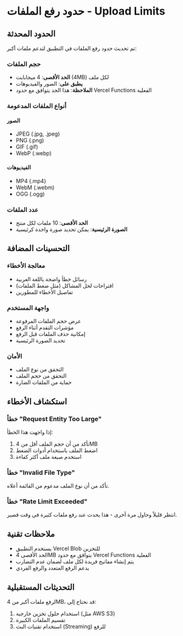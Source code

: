 # حدود رفع الملفات - Upload Limits

## الحدود المحدثة

تم تحديث حدود رفع الملفات في التطبيق لتدعم ملفات أكبر:

### حجم الملفات
- **الحد الأقصى**: 4 ميجابايت (4MB) لكل ملف
- **يطبق على**: الصور والفيديوهات
- **الملاحظة**: هذا الحد يتوافق مع حدود Vercel Functions الفعلية

### أنواع الملفات المدعومة

#### الصور
- JPEG (.jpg, .jpeg)
- PNG (.png)
- GIF (.gif)
- WebP (.webp)

#### الفيديوهات
- MP4 (.mp4)
- WebM (.webm)
- OGG (.ogg)

### عدد الملفات
- **الحد الأقصى**: 10 ملفات لكل منتج
- **الصورة الرئيسية**: يمكن تحديد صورة واحدة كرئيسية

## التحسينات المضافة

### معالجة الأخطاء
- رسائل خطأ واضحة باللغة العربية
- اقتراحات لحل المشاكل (مثل ضغط الملفات)
- تفاصيل الأخطاء للمطورين

### واجهة المستخدم
- عرض حجم الملفات المرفوعة
- مؤشرات التقدم أثناء الرفع
- إمكانية حذف الملفات قبل الرفع
- تحديد الصورة الرئيسية

### الأمان
- التحقق من نوع الملف
- التحقق من حجم الملف
- حماية من الملفات الضارة

## استكشاف الأخطاء

### خطأ "Request Entity Too Large"
إذا واجهت هذا الخطأ:
1. تأكد من أن حجم الملف أقل من 4MB
2. اضغط الملف باستخدام أدوات الضغط
3. استخدم صيغة ملف أكثر كفاءة

### خطأ "Invalid File Type"
تأكد من أن نوع الملف مدعوم من القائمة أعلاه.

### خطأ "Rate Limit Exceeded"
انتظر قليلاً وحاول مرة أخرى - هذا يحدث عند رفع ملفات كثيرة في وقت قصير.

## ملاحظات تقنية

- يستخدم التطبيق Vercel Blob للتخزين
- الحد الأقصى 4MB يتوافق مع حدود Vercel Functions الفعلية
- يتم إنشاء مفاتيح فريدة لكل ملف لضمان عدم التضارب
- يدعم الرفع المتعدد والرفع الفردي

## التحديثات المستقبلية

لرفع ملفات أكبر من 4MB، قد نحتاج إلى:
1. استخدام حلول تخزين خارجية (مثل AWS S3)
2. تقسيم الملفات الكبيرة
3. استخدام تقنيات البث (Streaming) للرفع 